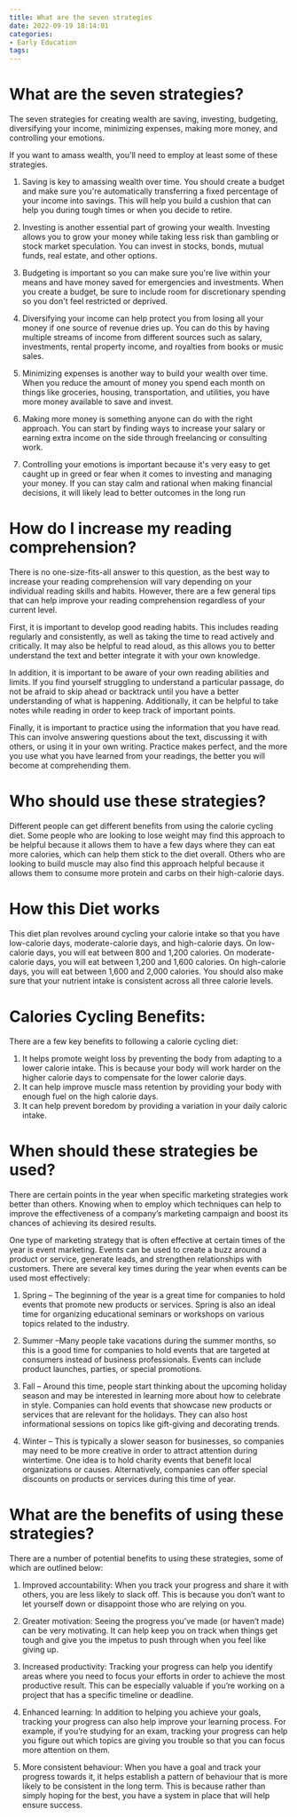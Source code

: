 ```yaml
---
title: What are the seven strategies
date: 2022-09-19 18:14:01
categories:
- Early Education
tags:
---
```



#  What are the seven strategies?

The seven strategies for creating wealth are saving, investing, budgeting, diversifying your income, minimizing expenses, making more money, and controlling your emotions.

If you want to amass wealth, you'll need to employ at least some of these strategies.

1. Saving is key to amassing wealth over time. You should create a budget and make sure you're automatically transferring a fixed percentage of your income into savings. This will help you build a cushion that can help you during tough times or when you decide to retire.

2. Investing is another essential part of growing your wealth. Investing allows you to grow your money while taking less risk than gambling or stock market speculation. You can invest in stocks, bonds, mutual funds, real estate, and other options.

3. Budgeting is important so you can make sure you're live within your means and have money saved for emergencies and investments. When you create a budget, be sure to include room for discretionary spending so you don't feel restricted or deprived.

4. Diversifying your income can help protect you from losing all your money if one source of revenue dries up. You can do this by having multiple streams of income from different sources such as salary, investments, rental property income, and royalties from books or music sales.

5. Minimizing expenses is another way to build your wealth over time. When you reduce the amount of money you spend each month on things like groceries, housing, transportation, and utilities, you have more money available to save and invest.

6. Making more money is something anyone can do with the right approach. You can start by finding ways to increase your salary or earning extra income on the side through freelancing or consulting work.

7. Controlling your emotions is important because it's very easy to get caught up in greed or fear when it comes to investing and managing your money. If you can stay calm and rational when making financial decisions, it will likely lead to better outcomes in the long run

#  How do I increase my reading comprehension?

There is no one-size-fits-all answer to this question, as the best way to increase your reading comprehension will vary depending on your individual reading skills and habits. However, there are a few general tips that can help improve your reading comprehension regardless of your current level.

First, it is important to develop good reading habits. This includes reading regularly and consistently, as well as taking the time to read actively and critically. It may also be helpful to read aloud, as this allows you to better understand the text and better integrate it with your own knowledge.

In addition, it is important to be aware of your own reading abilities and limits. If you find yourself struggling to understand a particular passage, do not be afraid to skip ahead or backtrack until you have a better understanding of what is happening. Additionally, it can be helpful to take notes while reading in order to keep track of important points.

Finally, it is important to practice using the information that you have read. This can involve answering questions about the text, discussing it with others, or using it in your own writing. Practice makes perfect, and the more you use what you have learned from your readings, the better you will become at comprehending them.

#  Who should use these strategies?

Different people can get different benefits from using the calorie cycling diet. Some people who are looking to lose weight may find this approach to be helpful because it allows them to have a few days where they can eat more calories, which can help them stick to the diet overall. Others who are looking to build muscle may also find this approach helpful because it allows them to consume more protein and carbs on their high-calorie days.

# How this Diet works

This diet plan revolves around cycling your calorie intake so that you have low-calorie days, moderate-calorie days, and high-calorie days. On low-calorie days, you will eat between 800 and 1,200 calories. On moderate-calorie days, you will eat between 1,200 and 1,600 calories. On high-calorie days, you will eat between 1,600 and 2,000 calories. You should also make sure that your nutrient intake is consistent across all three calorie levels.

# Calories Cycling Benefits: 

There are a few key benefits to following a calorie cycling diet: 

1) It helps promote weight loss by preventing the body from adapting to a lower calorie intake. This is because your body will work harder on the higher calorie days to compensate for the lower calorie days. 
2) It can help improve muscle mass retention by providing your body with enough fuel on the high calorie days. 
3) It can help prevent boredom by providing a variation in your daily caloric intake.

#  When should these strategies be used?

There are certain points in the year when specific marketing strategies work better than others. Knowing when to employ which techniques can help to improve the effectiveness of a company’s marketing campaign and boost its chances of achieving its desired results.

One type of marketing strategy that is often effective at certain times of the year is event marketing. Events can be used to create a buzz around a product or service, generate leads, and strengthen relationships with customers. There are several key times during the year when events can be used most effectively:

1) Spring – The beginning of the year is a great time for companies to hold events that promote new products or services. Spring is also an ideal time for organizing educational seminars or workshops on various topics related to the industry.

2) Summer –Many people take vacations during the summer months, so this is a good time for companies to hold events that are targeted at consumers instead of business professionals. Events can include product launches, parties, or special promotions.

3) Fall – Around this time, people start thinking about the upcoming holiday season and may be interested in learning more about how to celebrate in style. Companies can hold events that showcase new products or services that are relevant for the holidays. They can also host informational sessions on topics like gift-giving and decorating trends.

4) Winter – This is typically a slower season for businesses, so companies may need to be more creative in order to attract attention during wintertime. One idea is to hold charity events that benefit local organizations or causes. Alternatively, companies can offer special discounts on products or services during this time of year.

#  What are the benefits of using these strategies?

There are a number of potential benefits to using these strategies, some of which are outlined below:

1. Improved accountability: When you track your progress and share it with others, you are less likely to slack off. This is because you don’t want to let yourself down or disappoint those who are relying on you.

2. Greater motivation: Seeing the progress you’ve made (or haven’t made) can be very motivating. It can help keep you on track when things get tough and give you the impetus to push through when you feel like giving up.

3. Increased productivity: Tracking your progress can help you identify areas where you need to focus your efforts in order to achieve the most productive result. This can be especially valuable if you’re working on a project that has a specific timeline or deadline.

4. Enhanced learning: In addition to helping you achieve your goals, tracking your progress can also help improve your learning process. For example, if you’re studying for an exam, tracking your progress can help you figure out which topics are giving you trouble so that you can focus more attention on them.

5. More consistent behaviour: When you have a goal and track your progress towards it, it helps establish a pattern of behaviour that is more likely to be consistent in the long term. This is because rather than simply hoping for the best, you have a system in place that will help ensure success.